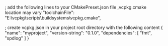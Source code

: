 ; add the following lines to your CMakePreset.json file ,vcpkg.cmake location may vary
"toolchainFile": "E:\\vcpkg\\scripts\\buildsystems\\vcpkg.cmake",

; create vcpkg.json in your project root directory with the following content
{
	"name": "myproject",
	"version-string": "0.1.0",
	"dependencies": [
		"fmt",
		"spdlog"
	]
}

